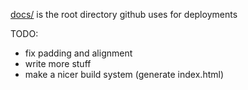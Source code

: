 [docs/](docs) is the root directory github uses for deployments

TODO:
- fix padding and alignment
- write more stuff
- make a nicer build system (generate index.html)
